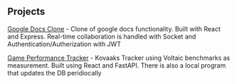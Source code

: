 ## Projects

[Google Docs Clone](https://github.com/LuisMCap/Google-docs.clone "Google Docs Clone") - Clone of google docs functionality. Built with React and Express. Real-time collaboration is handled with Socket and Authentication/Autherization with JWT

[Game Performance Tracker](https://github.com/LuisMCap/Kovaaks-tracker "Kovaaks Tracker") - Kovaaks Tracker using Voltaic benchmarks as measurement. Built using React and FastAPI. There is also a local program that updates the DB peridiocally

<!--
### Games

|Project Name|  Language(s) used |  Libraries(s) used |Description |
|---------|----------------------|--------------------|------------|
|[Pong Game](https://github.com/LuisMCap/Pong-Game "Pong-Game")|    Python    | Pygame  |Pong Game using Pygame and only OOP with three different game modes (1 available at the moment).|


**LuisMCap/LuisMCap** is a ✨ _special_ ✨ repository because its `README.md` (this file) appears on your GitHub profile.

Here are some ideas to get you started:

- 🔭 I’m currently working on ...
- 🌱 I’m currently learning ...
- 👯 I’m looking to collaborate on ...
- 🤔 I’m looking for help with ...
- 💬 Ask me about ...
- 📫 How to reach me: ...
- 😄 Pronouns: ...
- ⚡ Fun fact: ...
-->

